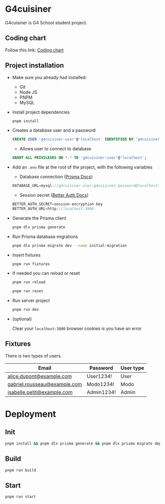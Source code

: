 # G4cuisiner

G4cuisiner is G4 School student project.

## Coding chart

Follow this link: [Coding chart](https://github.com/nansphilip/G4cuisiner/blob/main/coding-chart.md)

## Project installation

- Make sure you already had installed:

  - Git
  - Node JS
  - PNPM
  - MySQL

- Install project dependencies

  ```bash
  pnpm install
  ```

- Creates a database user and a password

  ```sql
  CREATE USER 'g4cuisiner-user'@'localhost' IDENTIFIED BY 'g4cuisiner-password';
  ```

  - Allows user to connect to database

  ```sql
  GRANT ALL PRIVILEGES ON *.* TO 'g4cuisiner-user'@'localhost';
  ```

- Add an `.env` file at the root of the project, with the following variables

  - Database connection ([Prisma Docs](https://www.prisma.io/docs/getting-started/setup-prisma/add-to-existing-project/relational-databases/connect-your-database-typescript-mysql))

  ```js
  DATABASE_URL=mysql://g4cuisiner-user:g4cuisiner-password@localhost:3306/g4cuisiner-db
  ```

  - Session secret ([Better Auth Docs](https://www.better-auth.com/docs/installation))

  ```js
  BETTER_AUTH_SECRET=session-encryption-key
  BETTER_AUTH_URL=http://localhost:3000
  ```

- Generate the Prisma client

  ```bash
  pnpm dlx prisma generate
  ```

- Run Prisma database migrations

  ```bash
  pnpm dlx prisma migrate dev --name initial-migration
  ```

- Insert fixtures

  ```bash
  pnpm run fixtures
  ```

- If needed you can reload or reset

  ```bash
  pnpm run reload
  ```
  
  ```bash
  pnpm run reset
  ```

- Run server project

  ```bash
  pnpm run dev
  ```

- (optional)

  Clear your `localhost:3000` browser cookies is you have an error

## Fixtures

There is two types of users.

| Email                         | Password   | User type |
| ----------------------------- | ---------- | --------- |
| alice.dupont@example.com      | User1234!  | User      |
| gabriel.rousseau@example.com  | Modo1234!  | Modo      |
| isabelle.petit@example.com    | Admin1234! | Admin     |

# Deployment

## Init

```bash
pnpm install && pnpm dlx prisma generate && pnpm dlx prisma migrate deploy && pnpm run reload
```

## Build

```bash
pnpm run build
```

## Start

```bash
pnpm run start
```